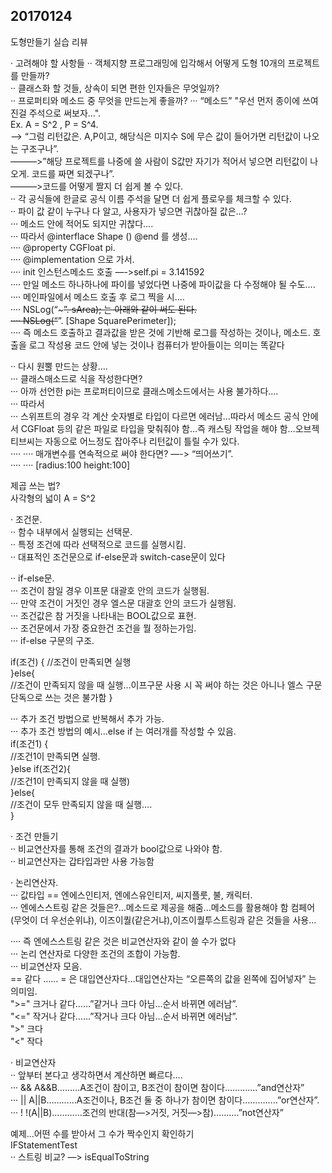 ## 20170124

도형만들기 실습 리뷰

· 고려해야 할 사항들
·· 객체지향 프로그래밍에 입각해서 어떻게 도형 10개의 프로젝트를 만들까?    
·· 클래스화 할 것들, 상속이 되면 편한 인자들은 무엇일까?    
·· 프로퍼티와 메소드 중 무엇을 만드는게 좋을까? 
··· “메소드” "우선 먼저 종이에 쓰여진걸 주석으로 써보자…".   
Ex.  A = S^2 , P = S^4.   
——> “그럼 리턴값은. A,P이고, 해당식은 미지수 S에 무슨 값이 들어가면 리턴값이 나오는 구조구나”.   
———>”해당 프로젝트를 나중에 쓸 사람이 S값만 자기가 적어서 넣으면 리턴값이 나오게. 코드를 짜면 되겠구나”.   
———>코드를 어떻게 짤지 더 쉽게 볼 수 있다.   
·· 각 공식들에 한글로 공식 이름 주석을 달면 더 쉽게 플로우를 체크할 수 있다.   
·· 파이 값 같이 누구나 다 알고, 사용자가 넣으면 귀찮아질 값은…?    
··· 메소드 안에 적어도 되지만 귀찮다….   
··· 따라서 @interflace Shape ()   @end 를 생성….   
···· @property CGFloat pi.   
···· @implementation 으로 가서.   
···· init 인스턴스메소드 호출 —->self.pi = 3.141592    
···· 만일 메소드 하나하나에 파이를 넣었다면 나중에 파이값을 다 수정해야 될 수도….   
···· 메인파일에서 메소드 호출 후 로그 찍을 시….   
···· NSLog(“~~~~~~~”. sArea); 는 아래와 같이 써도 된다.   
···· NSLog(“~~~~~~”. [Shape SquarePerimeter]);    
···· 즉 메소드 호출하고 결과값을 받은 것에 기반해 로그를 작성하는 것이나, 메소드. 호출을 로그 작성용 코드 안에 넣는 것이나 컴퓨터가 받아들이는 의미는 똑같다

·· 다시 원뿔 만드는 상황….   
··· 클래스매소드로 식을 작성한다면?    
··· 아까 선언한 pi는 프로퍼티이므로 클래스메소드에서는 사용 불가하다….  
··· 따라서      
··· 스위프트의 경우 각 계산 숫자별로 타입이 다르면 에러남…따라서 메소드 공식 안에서 CGFloat 등의 같은 파일로 타입을 맞춰줘야 함…즉 캐스팅 작업을 해야 함…오브젝티브씨는 자동으로 어느정도 잡아주나 리턴값이 틀릴 수가 있다.   
···· ···· 매개변수를 연속적으로 써야 한다면? —-> “띄어쓰기”.   
···· ···· [radius:100 height:100]

제곱 쓰는 법?    
사각형의 넓이 A = S^2

· 조건문.   
·· 함수 내부에서 실행되는 선택문.    
·· 특정 조건에 따라 선택적으로 코드를 실행시킴.   
·· 대표적인 조건문으로 if-else문과 switch-case문이 있다

·· if-else문.   
··· 조건이 참일 경우 이프문 대괄호 안의 코드가 실행됨.   
··· 만약 조건이 거짓인 경우 엘스문 대괄호 안의 코드가 실행됨.   
··· 조건값은 참 거짓을 나타내는 BOOL값으로 표현.   
··· 조건문에서 가장 중요한건 조건을 뭘 정하는가임.   
··· if-else 구문의 구조.   

if(조건) {
//조건이 만족되면 실행    
}else{   
//조건이 만족되지 않을 때 실행…이프구문 사용 시 꼭 써야 하는 것은 아니나 엘스 구문 단독으로 쓰는 것은 불가함
}

··· 추가 조건 방법으로 반복해서 추가 가능.   
··· 추가 조건 방법의 예시…else if 는 여러개를 작성할 수 있음.   
if(조건1) {   
//조건1이 만족되면 실행.   
}else if(조건2){   
//조건1이 만족되지 않을 때 실행)     
}else{    
//조건이 모두 만족되지 않을 때 실행….    
}

· 조건 만들기     
·· 비교연산자를 통해 조건의 결과가 bool값으로 나와야 함.    
·· 비교연산자는 갑타입과만 사용 가능함

· 논리연산자.   
··· 값타입 == 엔에스인티저, 엔에스유인티저, 씨지플룻, 불, 캐릭터.   
··· 엔에스스트링 같은 것들은?…메소드로 제공을 해줌…메소드를 활용해야 함 컴페어(무엇이 더 우선순위냐), 이즈이퀄(같은거냐),이즈이퀄투스트링과 같은 것들을 사용…

···· 즉 엔에스스트링 같은 것은 비교연산자와 같이 쓸 수가 없다     
··· 논리 연산자로 다양한 조건의 조합이 가능함.   
··· 비교연산자 모음.   
== 같다 …… = 은 대입연산자다…대입연산자는 “오른쪽의 값을 왼쪽에 집어넣자” 는 의미임.   
">=" 크거나 같다……”같거나 크다 아님…순서 바뀌면 에러남”.   
"<=" 작거나 같다……”작거나 크다 아님…순서 바뀌면 에러남”.   
">" 크다     
"<" 작다

· 비교연산자    
·· 앞부터 본다고 생각하면서 계산하면 빠르다….   
··· && A&&B………A조건이 참이고, B조건이 참이면 참이다………….”and연산자”     
··· || A||B…………A조건이나, B조건 둘 중 하나가 참이면 참이다…………..”or연산자”.   
··· ! !(A||B)…………조건의 반대(참—>거짓, 거짓—>참)……….”not연산자”

예제…어떤 수를 받아서 그 수가 짝수인지 확인하기    
IFStatementTest    
·· 스트링 비교? —> isEqualToString
